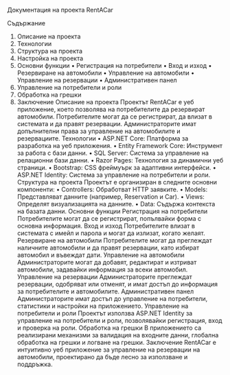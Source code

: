 Документация на проекта RentACar

Съдържание
1.	Описание на проекта
2.	Технологии
3.	Структура на проекта
4.	Настройка на проекта
5.	Основни функции
•	Регистрация на потребители
•	Вход и изход
•	Резервиране на автомобили
•	Управление на автомобили
•	Управление на резервации
•	Административен панел
6.	Управление на потребители и роли
7.	Обработка на грешки
8.	Заключение
Описание на проекта
Проектът RentACar е уеб приложение, което позволява на потребителите да резервират автомобили. Потребителите могат да се регистрират, да влизат в системата и да правят резервации. Администраторите имат допълнителни права за управление на автомобилите и резервациите.
Технологии
•	ASP.NET Core: Платформа за разработка на уеб приложения.
•	Entity Framework Core: Инструмент за работа с бази данни.
•	SQL Server: Система за управление на релационни бази данни.
•	Razor Pages: Технология за динамични уеб страници.
•	Bootstrap: CSS фреймуърк за адаптивни интерфейси.
•	ASP.NET Identity: Система за управление на потребители и роли.
Структура на проекта
Проектът е организиран в следните основни компоненти:
•	Controllers: Обработват HTTP заявките.
•	Models: Представляват данните (например, Reservation и Car).
•	Views: Определят визуализацията на данните.
•	Data: Съдържа контекста на базата данни.
Основни функции
Регистрация на потребители
Потребителите могат да се регистрират, попълвайки форма с основна информация.
Вход и изход
Потребителите влизат в системата с имейл и парола и могат да излизат, когато желаят.
Резервиране на автомобили
Потребителите могат да преглеждат наличните автомобили и да правят резервации, като избират автомобил и въвеждат дати.
Управление на автомобили
Администраторите могат да добавят, редактират и изтриват автомобили, задавайки информация за всеки автомобил.
Управление на резервации
Администраторите преглеждат резервации, одобряват или отменят, и имат достъп до информация за потребителите и автомобилите.
Административен панел
Администраторите имат достъп до управление на потребители, статистики и настройки на приложението.
Управление на потребители и роли
Проектът използва ASP.NET Identity за управление на потребители и роли, позволявайки регистрация, вход и проверка на роли.
Обработка на грешки
В приложението са реализирани механизми за валидация на входните данни, глобална обработка на грешки и логване на грешки.
Заключение
RentACar е интуитивно уеб приложение за управление на резервации на автомобили, проектирано да бъде лесно за използване и поддръжка.

